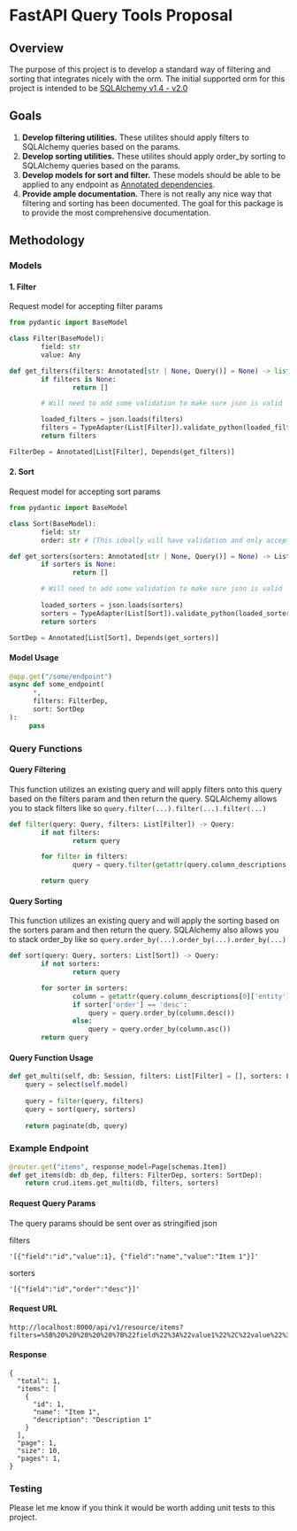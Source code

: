 # FastAPI Query Tools Proposal

## Overview
The purpose of this project is to develop a standard way of filtering and sorting that integrates nicely with the orm. The initial supported orm for this project is intended to be [SQLAlchemy v1.4 - v2.0](https://www.sqlalchemy.org/)

## Goals
1. <b>Develop filtering utilities.</b> These utilites should apply filters to SQLAlchemy queries based on the params.
2. <b>Develop sorting utilities.</b> These utilites should apply order_by sorting to SQLAlchemy queries based on the params.
3. <b>Develop models for sort and filter.</b> These models should be able to be applied to any endpoint as [Annotated dependencies](https://fastapi.tiangolo.com/tutorial/dependencies/#create-a-dependency-or-dependable).
4. <b>Provide ample documentation.</b> There is not really any nice way that filtering and sorting has been documented. The goal for this package is to provide the most comprehensive documentation.

## Methodology 

### Models

#### 1. Filter
Request model for accepting filter params

```python
from pydantic import BaseModel

class Filter(BaseModel):
        field: str
        value: Any

def get_filters(filters: Annotated[str | None, Query()] = None) -> list[Filter]:
        if filters is None:
                return []

        # Will need to add some validation to make sure json is valid

        loaded_filters = json.loads(filters)
        filters = TypeAdapter(List[Filter]).validate_python(loaded_filters)
        return filters

FilterDep = Annotated[List[Filter], Depends(get_filters)]
```

#### 2. Sort
Request model for accepting sort params

```python
from pydantic import BaseModel

class Sort(BaseModel):
        field: str
        order: str # (This ideally will have validation and only accept "desc" or "asc" as the value)

def get_sorters(sorters: Annotated[str | None, Query()] = None) -> List[Sort]:
        if sorters is None:
                return []

        # Will need to add some validation to make sure json is valid
    
        loaded_sorters = json.loads(sorters)
        sorters = TypeAdapter(List[Sort]).validate_python(loaded_sorters)
        return sorters

SortDep = Annotated[List[Sort], Depends(get_sorters)]

```

#### Model Usage

```python
@app.get("/some/endpoint")
async def some_endpoint(
      *,
      filters: FilterDep,
      sort: SortDep
):
     pass
```

### Query Functions

#### Query Filtering

This function utilizes an existing query and will apply filters onto this query based on the filters param and then return the query.
SQLAlchemy allows you to stack filters like so `query.filter(...).filter(...).filter(...)`

```python
def filter(query: Query, filters: List[Filter]) -> Query:
        if not filters:
                return query

        for filter in filters:
                query = query.filter(getattr(query.column_descriptions[0]['entity'], filter['field']) == filter['value'])

        return query
```

#### Query Sorting

This function utilizes an existing query and will apply the sorting based on the sorters param and then return the query. 
SQLAlchemy also allows you to stack order_by like so `query.order_by(...).order_by(...).order_by(...)`

```python
def sort(query: Query, sorters: List[Sort]) -> Query:
        if not sorters:
                return query

        for sorter in sorters:
                column = getattr(query.column_descriptions[0]['entity'], sorter['field'])
                if sorter['order'] == 'desc':
                    query = query.order_by(column.desc())
                else:
                    query = query.order_by(column.asc())
        return query
```

#### Query Function Usage

```python
def get_multi(self, db: Session, filters: List[Filter] = [], sorters: List[Sort] = []) -> Page[ModelType]:
    query = select(self.model)
    
    query = filter(query, filters)
    query = sort(query, sorters)
    
    return paginate(db, query)
```

### Example Endpoint

```python
@router.get("items", response_model=Page[schemas.Item])
def get_items(db: db_dep, filters: FilterDep, sorters: SortDep):
    return crud.items.get_multi(db, filters, sorters)
```

#### Request Query Params
The query params should be sent over as stringified json

filters
```
'[{"field":"id","value":1}, {"field":"name","value":"Item 1"}]'
```

sorters
```
'[{"field":"id","order":"desc"}]'
```

#### Request URL

```
http://localhost:8000/api/v1/resource/items?filters=%5B%20%20%20%20%20%7B%22field%22%3A%22value1%22%2C%22value%22%3A1%7D%2C%20%20%20%20%20%7B%22field%22%3A%22value2%22%2C%22value%22%3A%22value2%22%7D%20%5D&sorters=%5B%7B%22field%22%3A%22id%22%2C%22order%22%3A%22desc%22%7D%5D
```


#### Response

```
{
  "total": 1,
  "items": [
    {
      "id": 1,
      "name": "Item 1",
      "description": "Description 1"
    }
  ],
  "page": 1,
  "size": 10,
  "pages": 1,      
}
```

### Testing
Please let me know if you think it would be worth adding unit tests to this project.

